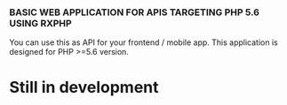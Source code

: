 ### BASIC WEB APPLICATION FOR APIS TARGETING PHP 5.6 USING RXPHP ###

You can use this as API for your frontend / mobile app. 
This application is designed for PHP >=5.6 version.

# Still in development

